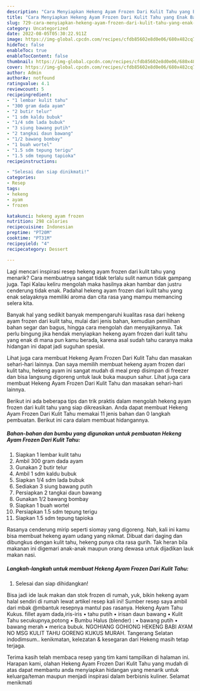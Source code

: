 ```yaml
---
description: "Cara Menyiapkan Hekeng Ayam Frozen Dari Kulit Tahu yang Enak Banget"
title: "Cara Menyiapkan Hekeng Ayam Frozen Dari Kulit Tahu yang Enak Banget"
slug: 729-cara-menyiapkan-hekeng-ayam-frozen-dari-kulit-tahu-yang-enak-banget
category: Uncategorized
date: 2022-08-05T05:30:22.911Z
image: https://img-global.cpcdn.com/recipes/cfdb85602e8d0e06/680x482cq70/hekeng-ayam-frozen-dari-kulit-tahu-foto-resep-utama.jpg
hideToc: false
enableToc: true
enableTocContent: false
thumbnail: https://img-global.cpcdn.com/recipes/cfdb85602e8d0e06/680x482cq70/hekeng-ayam-frozen-dari-kulit-tahu-foto-resep-utama.jpg
cover: https://img-global.cpcdn.com/recipes/cfdb85602e8d0e06/680x482cq70/hekeng-ayam-frozen-dari-kulit-tahu-foto-resep-utama.jpg
author: Admin
authorAv: notfound
ratingvalue: 4.1
reviewcount: 5
recipeingredient:
- "1 lembar kulit tahu"
- "300 gram dada ayam"
- "2 butir telur"
- "1 sdm kaldu bubuk"
- "1/4 sdm lada bubuk"
- "3 siung bawang putih"
- "2 tangkai daun bawang"
- "1/2 bawang bombay"
- "1 buah wortel"
- "1.5 sdm tepung terigu"
- "1.5 sdm tepung tapioka"
recipeinstructions:

- "Selesai dan siap dinikmati!"
categories:
- Resep
tags:
- hekeng
- ayam
- frozen

katakunci: hekeng ayam frozen 
nutrition: 298 calories
recipecuisine: Indonesian
preptime: "PT20M"
cooktime: "PT31M"
recipeyield: "4"
recipecategory: Dessert

---
```



Lagi mencari inspirasi resep hekeng ayam frozen dari kulit tahu yang menarik? Cara membuatnya sangat tidak terlalu sulit namun tidak gampang juga. Tapi Kalau keliru mengolah maka hasilnya akan hambar dan justru cenderung tidak enak. Padahal hekeng ayam frozen dari kulit tahu yang enak selayaknya memiliki aroma dan cita rasa yang mampu memancing selera kita.


Banyak hal yang sedikit banyak mempengaruhi kualitas rasa dari hekeng ayam frozen dari kulit tahu, mulai dari jenis bahan, kemudian pemilihan bahan segar dan bagus, hingga cara mengolah dan menyajikannya. Tak perlu bingung jika hendak menyiapkan hekeng ayam frozen dari kulit tahu yang enak di mana pun kamu berada, karena asal sudah tahu caranya maka hidangan ini dapat jadi suguhan spesial.

Lihat juga cara membuat Hekeng Ayam Frozen Dari Kulit Tahu dan masakan sehari-hari lainnya. Dan saya memilih membuat hekeng ayam frozen dari kulit tahu, hekeng ayam ini sangat mudah di meal prep disimpan di freezer dan bisa langsung digoreng untuk lauk buka maupun sahur. Lihat juga cara membuat Hekeng Ayam Frozen Dari Kulit Tahu dan masakan sehari-hari lainnya.


Berikut ini ada beberapa tips dan trik praktis dalam mengolah hekeng ayam frozen dari kulit tahu yang siap dikreasikan. Anda dapat membuat Hekeng Ayam Frozen Dari Kulit Tahu memakai 11 jenis bahan dan 0 langkah pembuatan. Berikut ini cara dalam membuat hidangannya.

<!--inarticleads1-->

##### Bahan-bahan dan bumbu yang digunakan untuk pembuatan Hekeng Ayam Frozen Dari Kulit Tahu:

1. Siapkan 1 lembar kulit tahu
1. Ambil 300 gram dada ayam
1. Gunakan 2 butir telur
1. Ambil 1 sdm kaldu bubuk
1. Siapkan 1/4 sdm lada bubuk
1. Sediakan 3 siung bawang putih
1. Persiapkan 2 tangkai daun bawang
1. Gunakan 1/2 bawang bombay
1. Siapkan 1 buah wortel
1. Persiapkan 1.5 sdm tepung terigu
1. Siapkan 1.5 sdm tepung tapioka


Rasanya cenderung mirip seperti siomay yang digoreng. Nah, kali ini kamu bisa membuat hekeng ayam udang yang nikmat. Dibuat dari daging dan dibungkus dengan kulit tahu, hekeng punya cita rasa gurih. Tak heran bila makanan ini digemari anak-anak maupun orang dewasa untuk dijadikan lauk makan nasi. 

<!--inarticleads2-->

##### Langkah-langkah untuk membuat Hekeng Ayam Frozen Dari Kulit Tahu:


1. Selesai dan siap dihidangkan!

Bisa jadi ide lauk makan dan stok frozen di rumah, yuk, bikin hekeng ayam halal sendiri di rumah lewat artikel resep kali ini! Sumber resep saya ambil dari mbak @mbantuk resepnya mantul pas rasanya. Hekeng Ayam Tahu Kukus. fillet ayam dada,iris-iris • tahu putih • irisan daun bawang • Kulit Tahu secukupnya,potong • Bumbu Halus (blender) : • bawang putih • bawang merah • merica bubuk. NGOHIANG GOHIONG HEKENG BABI AYAM NO MSG KULIT TAHU GORENG KUKUS MURAH. Tangerang Selatan indodimsum.. kenikmatan, kelezatan &amp; kesegaran dari Hekeng masih tetap terjaga. 

Terima kasih telah membaca resep yang tim kami tampilkan di halaman ini. Harapan kami, olahan Hekeng Ayam Frozen Dari Kulit Tahu yang mudah di atas dapat membantu anda menyiapkan hidangan yang menarik untuk keluarga/teman maupun menjadi inspirasi dalam berbisnis kuliner. Selamat menikmati
